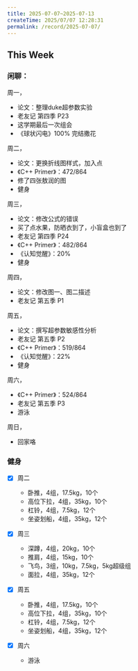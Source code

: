 ```yaml
---
title: 2025-07-07~2025-07-13
createTime: 2025/07/07 12:28:31
permalink: /record/2025-07-07/
---
```


## This Week

### 闲聊：
周一，
- 论文：整理duke超参数实验
- 老友记 第四季 P23
- 这学期最后一次组会
- 《球状闪电》100% 完结撒花


周二，
- 论文：更换折线图样式，加入点
- 《C++ Primer》：472/864
- 修了四张敖润的图
- 健身

周三，
- 论文：修改公式的错误
- 买了点水果，防晒衣到了，小盲盒也到了
- 老友记 第四季 P24
- 《C++ Primer》：482/864
- 《认知觉醒》：20%
- 健身

周四，
- 论文：修改图一、图二描述
- 老友记 第五季 P1

周五，
- 论文：撰写超参数敏感性分析
- 老友记 第五季 P2
- 《C++ Primer》：519/864
- 《认知觉醒》：22%
- 健身

周六，
- 《C++ Primer》：524/864
- 老友记 第五季 P3
- 游泳

周日，
- 回家咯

### 健身

- [x] 周二
  - 卧推，4组，17.5kg，10个
  - 高位下拉，4组，35kg，10个
  - 杠铃，4组，7.5kg，12个
  - 坐姿划船，4组，35kg，12个


- [x] 周三
  - 深蹲，4组，20kg，10个
  - 推肩，4组，15kg，10个
  - 飞鸟，3组，10kg，7.5kg，5kg超级组
  - 面拉，4组，35kg，12个

- [x] 周五
  - 卧推，4组，17.5kg，10个
  - 高位下拉，4组，35kg，10个
  - 杠铃，4组，7.5kg，12个
  - 坐姿划船，4组，35kg，12个

- [x] 周六
  - 游泳
